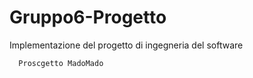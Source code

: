 # Gruppo6-Progetto
Implementazione del progetto di ingegneria del software


      Proscgetto MadoMado    
      
        
        
           
